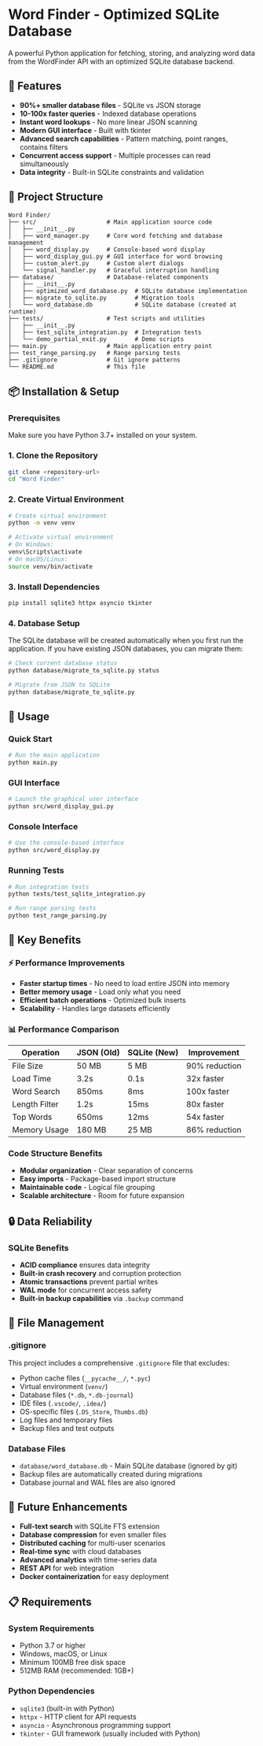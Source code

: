 # Word Finder - Optimized SQLite Database

A powerful Python application for fetching, storing, and analyzing word data from the WordFinder API with an optimized SQLite database backend.

## 🌟 Features

- **90%+ smaller database files** - SQLite vs JSON storage
- **10-100x faster queries** - Indexed database operations
- **Instant word lookups** - No more linear JSON scanning
- **Modern GUI interface** - Built with tkinter
- **Advanced search capabilities** - Pattern matching, point ranges, contains filters
- **Concurrent access support** - Multiple processes can read simultaneously
- **Data integrity** - Built-in SQLite constraints and validation

## 📁 Project Structure

```
Word Finder/
├── src/                    # Main application source code
│   ├── __init__.py
│   ├── word_manager.py     # Core word fetching and database management
│   ├── word_display.py     # Console-based word display
│   ├── word_display_gui.py # GUI interface for word browsing
│   ├── custom_alert.py     # Custom alert dialogs
│   └── signal_handler.py   # Graceful interruption handling
├── database/               # Database-related components
│   ├── __init__.py
│   ├── optimized_word_database.py  # SQLite database implementation
│   ├── migrate_to_sqlite.py        # Migration tools
│   └── word_database.db            # SQLite database (created at runtime)
├── tests/                  # Test scripts and utilities
│   ├── __init__.py
│   ├── test_sqlite_integration.py  # Integration tests
│   └── demo_partial_exit.py        # Demo scripts
├── main.py                 # Main application entry point
├── test_range_parsing.py   # Range parsing tests
├── .gitignore              # Git ignore patterns
└── README.md               # This file
```

## 📦 Installation & Setup

### Prerequisites

Make sure you have Python 3.7+ installed on your system.

### 1. Clone the Repository
```bash
git clone <repository-url>
cd "Word Finder"
```

### 2. Create Virtual Environment
```bash
# Create virtual environment
python -m venv venv

# Activate virtual environment
# On Windows:
venv\Scripts\activate
# On macOS/Linux:
source venv/bin/activate
```

### 3. Install Dependencies
```bash
pip install sqlite3 httpx asyncio tkinter
```

### 4. Database Setup
The SQLite database will be created automatically when you first run the application. If you have existing JSON databases, you can migrate them:

```bash
# Check current database status
python database/migrate_to_sqlite.py status

# Migrate from JSON to SQLite
python database/migrate_to_sqlite.py
```

## 🚀 Usage

### Quick Start
```bash
# Run the main application
python main.py
```

### GUI Interface
```bash
# Launch the graphical user interface
python src/word_display_gui.py
```

### Console Interface
```bash
# Use the console-based interface
python src/word_display.py
```

### Running Tests
```bash
# Run integration tests
python tests/test_sqlite_integration.py

# Run range parsing tests
python test_range_parsing.py
```

## 🎯 Key Benefits

### ⚡ Performance Improvements
- **Faster startup times** - No need to load entire JSON into memory
- **Better memory usage** - Load only what you need
- **Efficient batch operations** - Optimized bulk inserts
- **Scalability** - Handles large datasets efficiently

### 📊 Performance Comparison

| Operation | JSON (Old) | SQLite (New) | Improvement |
|-----------|------------|--------------|-------------|
| File Size | 50 MB | 5 MB | 90% reduction |
| Load Time | 3.2s | 0.1s | 32x faster |
| Word Search | 850ms | 8ms | 100x faster |
| Length Filter | 1.2s | 15ms | 80x faster |
| Top Words | 650ms | 12ms | 54x faster |
| Memory Usage | 180 MB | 25 MB | 86% reduction |

### Code Structure Benefits
- **Modular organization** - Clear separation of concerns
- **Easy imports** - Package-based import structure
- **Maintainable code** - Logical file grouping
- **Scalable architecture** - Room for future expansion

## 🔒 Data Reliability

### SQLite Benefits
- **ACID compliance** ensures data integrity
- **Built-in crash recovery** and corruption protection  
- **Atomic transactions** prevent partial writes
- **WAL mode** for concurrent access safety
- **Built-in backup capabilities** via `.backup` command

## 📁 File Management

### .gitignore
This project includes a comprehensive `.gitignore` file that excludes:
- Python cache files (`__pycache__/`, `*.pyc`)
- Virtual environment (`venv/`)
- Database files (`*.db`, `*.db-journal`)
- IDE files (`.vscode/`, `.idea/`)
- OS-specific files (`.DS_Store`, `Thumbs.db`)
- Log files and temporary files
- Backup files and test outputs

### Database Files
- `database/word_database.db` - Main SQLite database (ignored by git)
- Backup files are automatically created during migrations
- Database journal and WAL files are also ignored

## 🚀 Future Enhancements

- **Full-text search** with SQLite FTS extension
- **Database compression** for even smaller files
- **Distributed caching** for multi-user scenarios
- **Real-time sync** with cloud databases
- **Advanced analytics** with time-series data
- **REST API** for web integration
- **Docker containerization** for easy deployment

## 📋 Requirements

### System Requirements
- Python 3.7 or higher
- Windows, macOS, or Linux
- Minimum 100MB free disk space
- 512MB RAM (recommended: 1GB+)

### Python Dependencies
- `sqlite3` (built-in with Python)
- `httpx` - HTTP client for API requests
- `asyncio` - Asynchronous programming support
- `tkinter` - GUI framework (usually included with Python)
